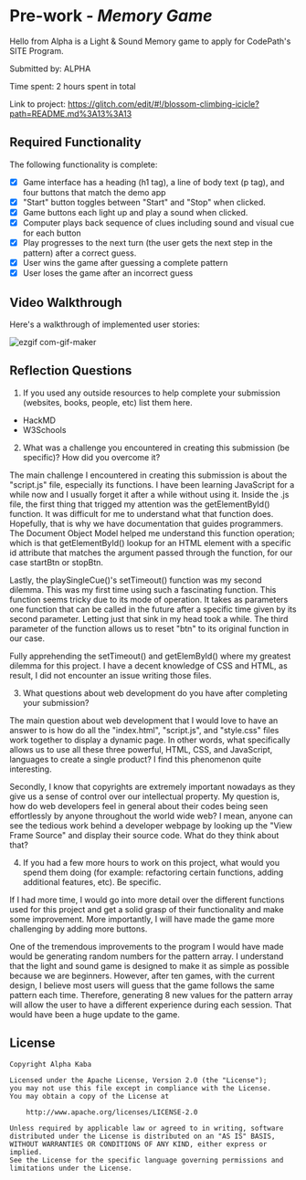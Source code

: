 # Pre-work - _Memory Game_

Hello from Alpha is a Light & Sound Memory game to apply for CodePath's SITE Program.

Submitted by: ALPHA

Time spent: 2 hours spent in total

Link to project: https://glitch.com/edit/#!/blossom-climbing-icicle?path=README.md%3A13%3A13

## Required Functionality

The following functionality is complete:

- [x] Game interface has a heading (h1 tag), a line of body text (p tag), and four buttons that match the demo app
- [x] "Start" button toggles between "Start" and "Stop" when clicked.
- [x] Game buttons each light up and play a sound when clicked.
- [x] Computer plays back sequence of clues including sound and visual cue for each button
- [x] Play progresses to the next turn (the user gets the next step in the pattern) after a correct guess.
- [x] User wins the game after guessing a complete pattern
- [x] User loses the game after an incorrect guess

## Video Walkthrough

Here's a walkthrough of implemented user stories:

![ezgif com-gif-maker](https://user-images.githubusercontent.com/63592880/112417755-9b4c9000-8cfe-11eb-8ab2-10fe79d364c8.gif)


## Reflection Questions

1. If you used any outside resources to help complete your submission (websites, books, people, etc) list them here.

- HackMD
- W3Schools

2. What was a challenge you encountered in creating this submission (be specific)? How did you overcome it?

The main challenge I encountered in creating this submission is about the "script.js" file, especially its functions. I have been learning JavaScript
for a while now and I usually forget it after a while without using it. Inside the .js file, the first thing that trigged my attention was the getElementById() function. It was difficult for me to understand what that function does. Hopefully, that is why we have documentation that guides programmers. The Document Object Model helped me understand this function operation; which is that getElementById() lookup for an HTML element with a specific id attribute that matches the argument passed through the function, for our case startBtn or stopBtn.

Lastly, the playSingleCue()'s setTimeout() function was my second dilemma. This was my first time using such a fascinating function. This function seems tricky due to its mode of operation. It takes as parameters one function that can be called in the future after a specific time given by its second parameter. Letting just that sink in my head took a while. The third parameter of the function allows us to reset "btn" to its original function in our case.

Fully apprehending the setTimeout() and getElemById() where my greatest dilemma for this project. I have a decent knowledge of CSS and HTML, as result, I did not encounter an issue writing those files.

3. What questions about web development do you have after completing your submission? 

The main question about web development that I would love to have an answer to is how do all the "index.html", "script.js", and "style.css" files work together to display a dynamic page. In other words, what specifically allows us to use all these three powerful, HTML, CSS, and JavaScript, languages to create a single product? I find this phenomenon quite interesting.

Secondly, I know that copyrights are extremely important nowadays as they give us a sense of control over our intellectual property. My question is, how do web developers feel in general about their codes being seen effortlessly by anyone throughout the world wide web? I mean, anyone can see the tedious work behind a developer webpage by looking up the "View Frame Source" and display their source code. What do they think about that?

4. If you had a few more hours to work on this project, what would you spend them doing (for example: refactoring certain functions, adding additional features, etc). Be specific.


If I had more time, I would go into more detail over the different functions used for this project and get a solid grasp of their functionality and make some improvement. More importantly, I will have made the game more challenging by adding more buttons. 

One of the tremendous improvements to the program I would have made would be generating random numbers for the pattern array. I understand that the light and sound game is designed to make it as simple as possible because we are beginners. However, after ten games, with the current design, I believe most users will guess that the game follows the same pattern each time. Therefore, generating 8 new values for the pattern array will allow the user to have a different experience during each session. That would have been a huge update to the game.

## License

    Copyright Alpha Kaba

    Licensed under the Apache License, Version 2.0 (the "License");
    you may not use this file except in compliance with the License.
    You may obtain a copy of the License at

        http://www.apache.org/licenses/LICENSE-2.0

    Unless required by applicable law or agreed to in writing, software
    distributed under the License is distributed on an "AS IS" BASIS,
    WITHOUT WARRANTIES OR CONDITIONS OF ANY KIND, either express or implied.
    See the License for the specific language governing permissions and
    limitations under the License.
